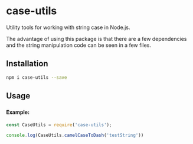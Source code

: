 # case-utils

Utility tools for working with string case in Node.js. 

The advantage of using this package is that there are a few dependencies and the
string manipulation code can be seen in a few files.

## Installation

```bash
npm i case-utils --save
```

## Usage

### 

#### Example:

```js
const CaseUtils = require('case-utils');

console.log(CaseUtils.camelCaseToDash('testString'))

```
